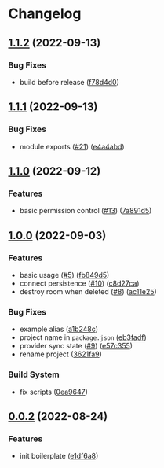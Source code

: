 # Changelog

## [1.1.2](https://github.com/TexteaInc/y-socket.io/compare/y-socket.io-v1.1.1...y-socket.io-v1.1.2) (2022-09-13)


### Bug Fixes

* build before release ([f78d4d0](https://github.com/TexteaInc/y-socket.io/commit/f78d4d0c2d45572dac10aecacd69b5d62c440e8e))

## [1.1.1](https://github.com/TexteaInc/y-socket.io/compare/y-socket.io-v1.1.0...y-socket.io-v1.1.1) (2022-09-13)


### Bug Fixes

* module exports ([#21](https://github.com/TexteaInc/y-socket.io/issues/21)) ([e4a4abd](https://github.com/TexteaInc/y-socket.io/commit/e4a4abd1f2985c3923302c7f3e3472dabfedc764))

## [1.1.0](https://github.com/TexteaInc/y-socket.io/compare/y-socket.io-v1.0.0...y-socket.io-v1.1.0) (2022-09-12)


### Features

* basic permission control ([#13](https://github.com/TexteaInc/y-socket.io/issues/13)) ([7a891d5](https://github.com/TexteaInc/y-socket.io/commit/7a891d5b0f1e22bdb315b11ea9b5a3397928110a))

## [1.0.0](https://github.com/TexteaInc/y-socket.io/compare/y-socket.io-v0.0.2...y-socket.io-v1.0.0) (2022-09-03)


### Features

* basic usage ([#5](https://github.com/TexteaInc/y-socket.io/issues/5)) ([fb849d5](https://github.com/TexteaInc/y-socket.io/commit/fb849d5f205c923214d46b6148af598cf2475e0c))
* connect persistence ([#10](https://github.com/TexteaInc/y-socket.io/issues/10)) ([c8d27ca](https://github.com/TexteaInc/y-socket.io/commit/c8d27ca99031d3033ec915dc82e36fc64e19416c))
* destroy room when deleted ([#8](https://github.com/TexteaInc/y-socket.io/issues/8)) ([ac11e25](https://github.com/TexteaInc/y-socket.io/commit/ac11e257394c469719fb9e3c8ad70748cf209830))


### Bug Fixes

* example alias ([a1b248c](https://github.com/TexteaInc/y-socket.io/commit/a1b248ccd3416f3215008da6454036e73b62712e))
* project name in `package.json` ([eb3fadf](https://github.com/TexteaInc/y-socket.io/commit/eb3fadf692a03c0785e5220ac76c96e1e11446b8))
* provider sync state ([#9](https://github.com/TexteaInc/y-socket.io/issues/9)) ([e57c355](https://github.com/TexteaInc/y-socket.io/commit/e57c355d4c7a8148521a2b9c6c66b15ad85802e5))
* rename project ([3621fa9](https://github.com/TexteaInc/y-socket.io/commit/3621fa98b988da70a3caec6e3468ad39a36cf7e2))


### Build System

* fix scripts ([0ea9647](https://github.com/TexteaInc/y-socket.io/commit/0ea964799df71f596bd74c3c2d96b2049fd153c3))

## [0.0.2](https://github.com/TexteaInc/y-socket.io/compare/y-socket.io-v0.0.1...y-socket.io-v0.0.2) (2022-08-24)


### Features

* init boilerplate ([e1df6a8](https://github.com/TexteaInc/y-socket.io/commit/e1df6a81d4f60ba639ba977886aa7ffdc7362595))
